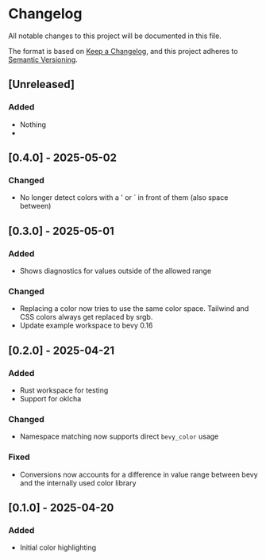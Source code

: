 # Changelog

All notable changes to this project will be documented in this file.

The format is based on [Keep a Changelog](https://keepachangelog.com/en/1.1.0/),
and this project adheres to [Semantic Versioning](https://semver.org/spec/v2.0.0.html).

## [Unreleased]

### Added

- Nothing
- 
## [0.4.0] - 2025-05-02

### Changed

- No longer detect colors with a ' or ` in front of them (also space between)

## [0.3.0] - 2025-05-01

### Added

- Shows diagnostics for values outside of the allowed range

### Changed

- Replacing a color now tries to use the same color space. Tailwind and CSS colors always get replaced by srgb.
- Update example workspace to bevy 0.16

## [0.2.0] - 2025-04-21

### Added

- Rust workspace for testing
- Support for oklcha

### Changed

- Namespace matching now supports direct `bevy_color` usage

### Fixed

- Conversions now accounts for a difference in value range between bevy and the internally used color library

## [0.1.0] - 2025-04-20

### Added

- Initial color highlighting

<!-- Template for new entry
## [X.Y.Z] - YYYY-MM-DD
### Added
### Changed
### Deprecated
### Removed
### Fixed
### Security
-->
